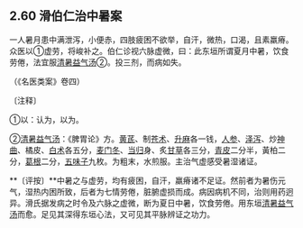 ## 2.60 滑伯仁治中暑案

一人暑月患中满泄泻，小便赤，四肢疲困不欲举，自汗，微热，口渴，且素羸瘠。众医以①虚劳，将峻补之。伯仁诊视六脉虚微，曰：此东垣所谓夏月中暑，饮食劳倦，法宜服[清暑益气汤](https://www.gmzyjc.com/read/fjx/fjx01-0.5.0.0.0.md)②。投三剂，而病如失。

（《名医类案》卷四）

〔注释〕

①以：认为，以为。

②[清暑益气汤](https://www.gmzyjc.com/read/fjx/fjx01-0.5.0.0.0.md)：《脾胃论》方。[黄芪](https://www.gmzyjc.com/read/bc/bc17-0.1.4.0.0.md)、制[苍术](https://www.gmzyjc.com/read/bc/bc04-0.0.2.0.0.md)、[升麻](https://www.gmzyjc.com/read/bc/bc01-1.2.10.0.0.md)各一钱，[人参](https://www.gmzyjc.com/read/bc/bc17-0.1.1.0.0.md)、[泽泻](https://www.gmzyjc.com/read/bc/bc05-0.0.4.0.0.md)、炒[神曲](https://www.gmzyjc.com/read/bc/bc14-0.0.4.0.0.md)、橘皮、[白术](https://www.gmzyjc.com/read/bc/bc17-0.1.5.0.0.md)各五分，[麦门冬](https://www.gmzyjc.com/read/bc/bc17-0.4.2.0.0.md)、[当归](https://www.gmzyjc.com/read/bc/bc17-0.3.3.0.0.md)身、炙[甘草](https://www.gmzyjc.com/read/bc/bc17-0.1.8.0.0.md)各三分，[青皮](https://www.gmzyjc.com/read/bc/bc11-0.0.2.0.0.md)二分半，黃柏二分，[葛根](https://www.gmzyjc.com/read/bc/bc01-1.2.8.0.0.md)二分，[五味子](https://www.gmzyjc.com/read/bc/bc18-0.0.2.0.0.md)九枚。为粗末，水煎服。主治气虚感受暑湿诸证。

**〔评按〕**中暑之与虚劳，均有疲困，自汗，羸瘠诸不足证。然前者为暑伤元气，湿热内困所致，后者为七情劳倦，脏腑虚损而成。病因病机不同，治则用药迥异。滑氏据发病之时令及六脉之虚微，断为夏日中暑，饮食劳倦。用东垣[清暑益气汤](https://www.gmzyjc.com/read/fjx/fjx01-0.5.0.0.0.md)而愈。足见其深得东垣心法，又可见其平脉辨证之功力。
